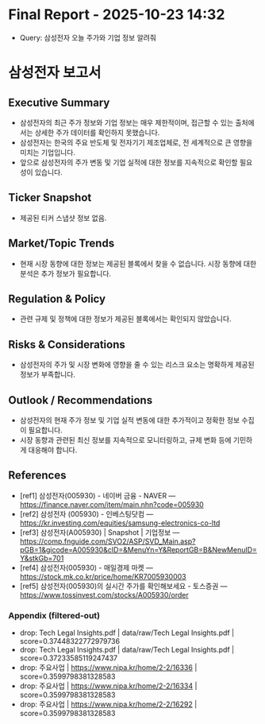 # Final Report - 2025-10-23 14:32
- Query: 삼성전자 오늘 주가와 기업 정보 알려줘

# 삼성전자 보고서

## Executive Summary
- 삼성전자의 최근 주가 정보와 기업 정보는 매우 제한적이며, 접근할 수 있는 출처에서는 상세한 주가 데이터를 확인하지 못했습니다.
- 삼성전자는 한국의 주요 반도체 및 전자기기 제조업체로, 전 세계적으로 큰 영향을 미치는 기업입니다.
- 앞으로 삼성전자의 주가 변동 및 기업 실적에 대한 정보를 지속적으로 확인할 필요성이 있습니다.

## Ticker Snapshot
- 제공된 티커 스냅샷 정보 없음.

## Market/Topic Trends
- 현재 시장 동향에 대한 정보는 제공된 블록에서 찾을 수 없습니다. 시장 동향에 대한 분석은 추가 정보가 필요합니다.

## Regulation & Policy
- 관련 규제 및 정책에 대한 정보가 제공된 블록에서는 확인되지 않았습니다.

## Risks & Considerations
- 삼성전자의 주가 및 시장 변화에 영향을 줄 수 있는 리스크 요소는 명확하게 제공된 정보가 부족합니다.

## Outlook / Recommendations
- 삼성전자의 현재 주가 정보 및 기업 실적 변동에 대한 추가적이고 정확한 정보 수집이 필요합니다.
- 시장 동향과 관련된 최신 정보를 지속적으로 모니터링하고, 규제 변화 등에 기민하게 대응해야 합니다.

## References
- [ref1] 삼성전자(005930) - 네이버 금융 - NAVER — https://finance.naver.com/item/main.nhn?code=005930
- [ref2] 삼성전자 (005930) - 인베스팅닷컴 — https://kr.investing.com/equities/samsung-electronics-co-ltd
- [ref3] 삼성전자(A005930) | Snapshot | 기업정보 — https://comp.fnguide.com/SVO2/ASP/SVD_Main.asp?pGB=1&gicode=A005930&cID=&MenuYn=Y&ReportGB=B&NewMenuID=Y&stkGb=701
- [ref4] 삼성전자(005930) - 매일경제 마켓 — https://stock.mk.co.kr/price/home/KR7005930003
- [ref5] 삼성전자(005930)의 실시간 주가를 확인해보세요 - 토스증권 — https://www.tossinvest.com/stocks/A005930/order

### Appendix (filtered-out)
- drop: Tech Legal Insights.pdf | data/raw/Tech Legal Insights.pdf | score=0.37448322772979736
- drop: Tech Legal Insights.pdf | data/raw/Tech Legal Insights.pdf | score=0.37233585119247437
- drop: 주요사업 | https://www.nipa.kr/home/2-2/16336 | score=0.3599798381328583
- drop: 주요사업 | https://www.nipa.kr/home/2-2/16334 | score=0.3599798381328583
- drop: 주요사업 | https://www.nipa.kr/home/2-2/16292 | score=0.3599798381328583